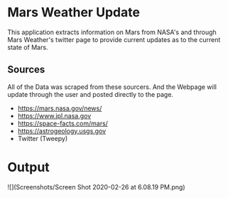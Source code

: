 # Mars Weather Update
This application extracts information on Mars from NASA's and through Mars Weather's twitter page to provide current updates as to the current state of Mars.

## Sources 
All of the Data was scraped from these sourcers. And the Webpage will update through the user and posted directly to the page.
* https://mars.nasa.gov/news/
* https://www.jpl.nasa.gov
* https://space-facts.com/mars/
* https://astrogeology.usgs.gov
* Twitter (Tweepy)

# Output

![](Screenshots/Screen Shot 2020-02-26 at 6.08.19 PM.png)
